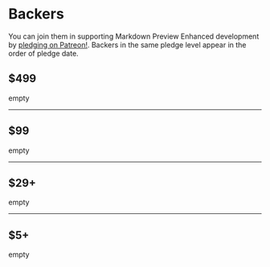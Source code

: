 # Backers

You can join them in supporting Markdown Preview Enhanced development by [pledging on Patreon!](). Backers in the same pledge level appear in the order of pledge date.  

## $499
empty

---

## $99
empty

---

## $29+
empty

---

## $5+
empty
